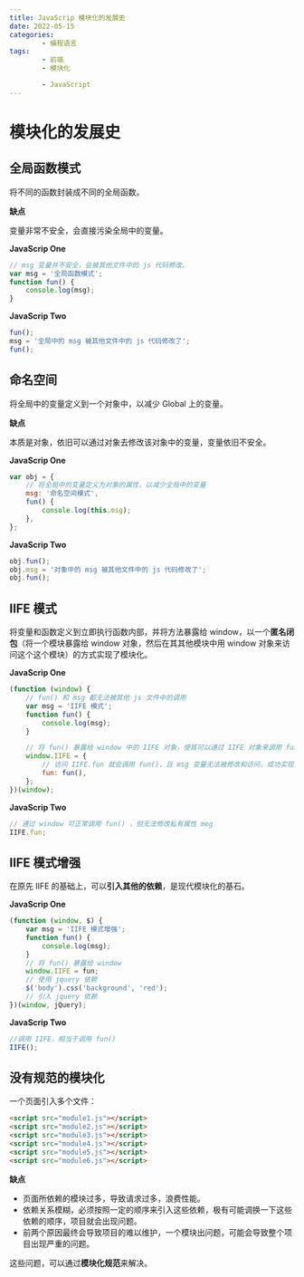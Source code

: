 ```yaml
---
title: JavaScrip 模块化的发展史
date: 2022-05-15
categories:
        - 编程语言
tags:
        - 前端
        - 模块化

        - JavaScript
---
```


# 模块化的发展史

## 全局函数模式

将不同的函数封装成不同的全局函数。

**缺点**

变量非常不安全，会直接污染全局中的变量。

**JavaScrip One**

```js
// msg 变量并不安全，会被其他文件中的 js 代码修改。
var msg = '全局函数模式';
function fun() {
	console.log(msg);
}
```

**JavaScrip Two**

```js
fun();
msg = '全局中的 msg 被其他文件中的 js 代码修改了';
fun();
```

## 命名空间

将全局中的变量定义到一个对象中，以减少 Global 上的变量。

**缺点**

本质是对象，依旧可以通过对象去修改该对象中的变量，变量依旧不安全。

**JavaScrip One**

```js
var obj = {
	// 将全局中的变量定义为对象的属性，以减少全局中的变量
	msg: '命名空间模式',
	fun() {
		console.log(this.msg);
	},
};
```

**JavaScrip Two**

```js
obj.fun();
obj.msg = '对象中的 msg 被其他文件中的 js 代码修改了';
obj.fun();
```

## IIFE 模式

将变量和函数定义到立即执行函数内部，并将方法暴露给 window，以一个**匿名闭包**（将一个模块暴露给 window 对象，然后在其其他模块中用 window 对象来访问这个这个模块）的方式实现了模块化。

**JavaScrip One**

```js
(function (window) {
	// fun() 和 msg 都无法被其他 js 文件中的调用
	var msg = 'IIFE 模式';
	function fun() {
		console.log(msg);
	}

	// 将 fun() 暴露给 window 中的 IIFE 对象，使其可以通过 IIFE 对象来调用 fun()
	window.IIFE = {
		// 访问 IIFE.fun 就会调用 fun()，且 msg 变量无法被修改和访问，成功实现了 meg 变量的私有化
		fun: fun(),
	};
})(window);
```

**JavaScrip Two**

```js
// 通过 window 可正常调用 fun() ，但无法修改私有属性 meg
IIFE.fun;
```

## IIFE 模式增强

在原先 IIFE 的基础上，可以**引入其他的依赖**，是现代模块化的基石。

**JavaScrip One**

```js
(function (window, $) {
	var msg = 'IIFE 模式增强';
	function fun() {
		console.log(msg);
	}
	// 将 fun() 暴露给 window
	window.IIFE = fun;
	// 使用 jquery 依赖
	$('body').css('background', 'red');
	// 引入 jquery 依赖
})(window, jQuery);
```

**JavaScrip Two**

```js
//调用 IIFE，相当于调用 fun()
IIFE();
```

## 没有规范的模块化

一个页面引入多个文件：

```html
<script src="module1.js"></script>
<script src="module2.js"></script>
<script src="module3.js"></script>
<script src="module4.js"></script>
<script src="module5.js"></script>
<script src="module6.js"></script>
```

**缺点**

- 页面所依赖的模块过多，导致请求过多，浪费性能。
- 依赖关系模糊，必须按照一定的顺序来引入这些依赖，极有可能调换一下这些依赖的顺序，项目就会出现问题。
- 前两个原因最终会导致项目的难以维护，一个模块出问题，可能会导致整个项目出现严重的问题。

这些问题，可以通过**模块化规范**来解决。
